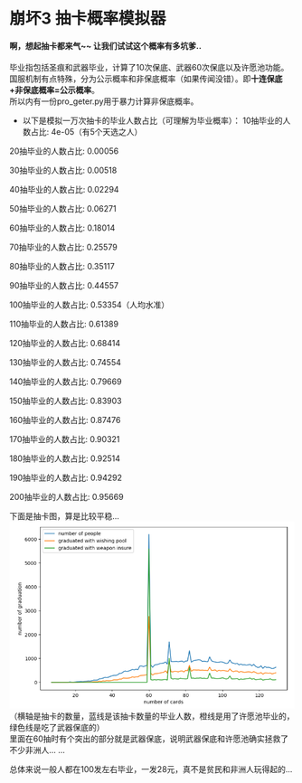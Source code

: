 # 崩坏3 抽卡概率模拟器
#### 啊，想起抽卡都来气~~ 让我们试试这个概率有多坑爹..

毕业指包括圣痕和武器毕业，计算了10次保底、武器60次保底以及许愿池功能。<br/>
国服机制有点特殊，分为公示概率和非保底概率（如果传闻没错）。即**十连保底+非保底概率=公示概率**。<br/>
所以内有一份pro_geter.py用于暴力计算非保底概率。

*  以下是模拟一万次抽卡的毕业人数占比（可理解为毕业概率）：
10抽毕业的人数占比: 4e-05（有5个天选之人）

20抽毕业的人数占比: 0.00056

30抽毕业的人数占比: 0.00518

40抽毕业的人数占比: 0.02294

50抽毕业的人数占比: 0.06271

60抽毕业的人数占比: 0.18014

70抽毕业的人数占比: 0.25579

80抽毕业的人数占比: 0.35117

90抽毕业的人数占比: 0.44557

100抽毕业的人数占比: 0.53354（人均水准）

110抽毕业的人数占比: 0.61389

120抽毕业的人数占比: 0.68414

130抽毕业的人数占比: 0.74554

140抽毕业的人数占比: 0.79669

150抽毕业的人数占比: 0.83903

160抽毕业的人数占比: 0.87476

170抽毕业的人数占比: 0.90321

180抽毕业的人数占比: 0.92514

190抽毕业的人数占比: 0.94292

200抽毕业的人数占比: 0.95669

下面是抽卡图，算是比较平稳... <br/>
![](sosad.jpg)
（横轴是抽卡的数量，蓝线是该抽卡数量的毕业人数，橙线是用了许愿池毕业的，绿色线是吃了武器保底的）<br/>
里面在60抽时有个突出的部分就是武器保底，说明武器保底和许愿池确实拯救了不少非洲人... ... <br/>

总体来说一般人都在100发左右毕业，一发28元，真不是贫民和非洲人玩得起的...
